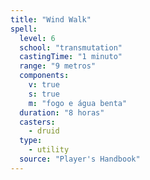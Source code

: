 ```yaml
---
title: "Wind Walk"
spell:
  level: 6
  school: "transmutation"
  castingTime: "1 minuto"
  range: "9 metros"
  components:
    v: true
    s: true
    m: "fogo e água benta"
  duration: "8 horas"
  casters:
    - druid
  type:
    - utility
  source: "Player's Handbook"
---
```

